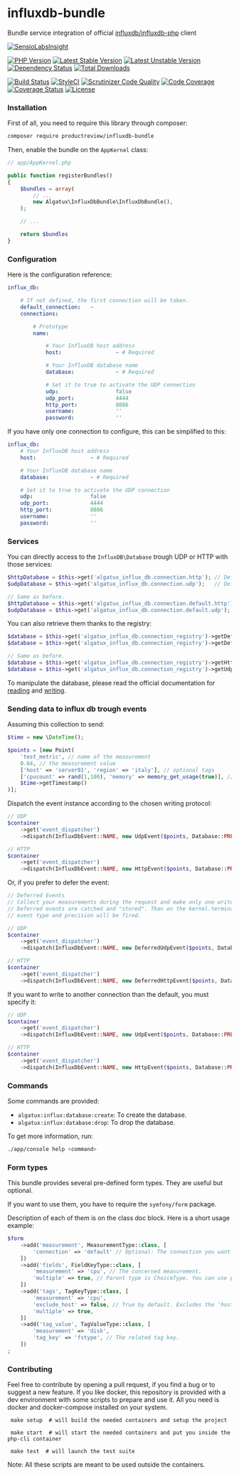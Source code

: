 # influxdb-bundle

Bundle service integration of official [influxdb/influxdb-php](https://github.com/influxdata/influxdb-php) client

[![SensioLabsInsight](https://insight.sensiolabs.com/projects/ecdd3130-abb1-4e63-bb92-20c52838aade/mini.png)](https://insight.sensiolabs.com/projects/ecdd3130-abb1-4e63-bb92-20c52838aade)

[![PHP Version](https://img.shields.io/badge/PHP-%5E7.0-blue.svg)](https://img.shields.io/badge/PHP-%5E7.0-blue.svg) [![Latest Stable Version](https://poser.pugx.org/algatux/influxdb-bundle/v/stable)](https://packagist.org/packages/algatux/influxdb-bundle) [![Latest Unstable Version](https://poser.pugx.org/algatux/influxdb-bundle/v/unstable)](https://packagist.org/packages/algatux/influxdb-bundle) [![Dependency Status](https://www.versioneye.com/user/projects/57a33e821dadcb004272cfc0/badge.svg?style=flat-square)](https://www.versioneye.com/user/projects/57a33e821dadcb004272cfc0) [![Total Downloads](https://poser.pugx.org/algatux/influxdb-bundle/downloads)](https://packagist.org/packages/algatux/influxdb-bundle)

[![Build Status](https://travis-ci.org/Algatux/influxdb-bundle.svg?branch=master)](https://travis-ci.org/Algatux/influxdb-bundle) [![StyleCI](https://styleci.io/repos/50687578/shield)](https://styleci.io/repos/50687578) [![Scrutinizer Code Quality](https://scrutinizer-ci.com/g/Algatux/influxdb-bundle/badges/quality-score.png?b=master)](https://scrutinizer-ci.com/g/Algatux/influxdb-bundle/?branch=master) [![Code Coverage](https://scrutinizer-ci.com/g/Algatux/influxdb-bundle/badges/coverage.png?b=master)](https://scrutinizer-ci.com/g/Algatux/influxdb-bundle/?branch=master)
[![Coverage Status](https://coveralls.io/repos/github/Algatux/influxdb-bundle/badge.svg?branch=master)](https://coveralls.io/github/Algatux/influxdb-bundle?branch=master) [![License](https://poser.pugx.org/algatux/influxdb-bundle/license)](https://packagist.org/packages/algatux/influxdb-bundle) 

### Installation

First of all, you need to require this library through composer:

```bash
composer require productreview/influxdb-bundle
```

Then, enable the bundle on the `AppKernel` class:

```php
// app/AppKernel.php

public function registerBundles()
{
    $bundles = array(
        // ...
        new Algatux\InfluxDbBundle\InfluxDbBundle(),
    );

    // ...

    return $bundles
}
```

### Configuration

Here is the configuration reference:

```yaml
influx_db:

    # If not defined, the first connection will be taken.
    default_connection:   ~
    connections:

        # Prototype
        name:

            # Your InfluxDB host address
            host:                 ~ # Required

            # Your InfluxDB database name
            database:             ~ # Required

            # Set it to true to activate the UDP connection
            udp:                  false
            udp_port:             4444
            http_port:            8086
            username:             ''
            password:             ''
```

If you have only one connection to configure, this can be simplified to this:

```yaml
influx_db:
    # Your InfluxDB host address
    host:                 ~ # Required

    # Your InfluxDB database name
    database:             ~ # Required

    # Set it to true to activate the UDP connection
    udp:                  false
    udp_port:             4444
    http_port:            8086
    username:             ''
    password:             ''
```

### Services

You can directly access to the `InfluxDB\Database` trough UDP or HTTP with those services:

```php
$httpDatabase = $this->get('algatux_influx_db.connection.http'); // Default HTTP connection
$udpDatabase = $this->get('algatux_influx_db.connection.udp');   // Default UDP connection

// Same as before.
$httpDatabase = $this->get('algatux_influx_db.connection.default.http');
$udpDatabase = $this->get('algatux_influx_db.connection.default.udp');
```

You can also retrieve them thanks to the registry:

```php
$database = $this->get('algatux_influx_db.connection_registry')->getDefaultHttpConnection();
$database = $this->get('algatux_influx_db.connection_registry')->getDefaultUdpConnection();

// Same as before.
$database = $this->get('algatux_influx_db.connection_registry')->getHttpConnection('default');
$database = $this->get('algatux_influx_db.connection_registry')->getUdpConnection('default');
```

To manipulate the database, please read the official documentation
for [reading](https://github.com/influxdata/influxdb-php#reading)
and [writing](https://github.com/influxdata/influxdb-php#writing-data).

### Sending data to influx db trough events

Assuming this collection to send:

```php
$time = new \DateTime();

$points = [new Point(
    'test_metric', // name of the measurement
    0.64, // the measurement value
    ['host' => 'server01', 'region' => 'italy'], // optional tags
    ['cpucount' => rand(1,100), 'memory' => memory_get_usage(true)], // optional additional fields
    $time->getTimestamp()
)];
```

Dispatch the event instance according to the chosen writing protocol:

```php
// UDP
$container
    ->get('event_dispatcher')
    ->dispatch(InfluxDbEvent::NAME, new UdpEvent($points, Database::PRECISION_SECONDS));

// HTTP
$container
    ->get('event_dispatcher')
    ->dispatch(InfluxDbEvent::NAME, new HttpEvent($points, Database::PRECISION_SECONDS));
```

Or, if you prefer to defer the event:

```php
// Deferred Events
// Collect your measurements during the request and make only one write to influxdb.
// Deferred events are catched and "stored". Than on the kernel.terminate event one write per
// event type and precision will be fired.

// UDP
$container
    ->get('event_dispatcher')
    ->dispatch(InfluxDbEvent::NAME, new DeferredUdpEvent($points, Database::PRECISION_SECONDS));

// HTTP
$container
    ->get('event_dispatcher')
    ->dispatch(InfluxDbEvent::NAME, new DeferredHttpEvent($points, Database::PRECISION_SECONDS));
```

If you want to write to another connection than the default, you must specify it:

```php
// UDP
$container
    ->get('event_dispatcher')
    ->dispatch(InfluxDbEvent::NAME, new UdpEvent($points, Database::PRECISION_SECONDS, 'other_connection'));

// HTTP
$container
    ->get('event_dispatcher')
    ->dispatch(InfluxDbEvent::NAME, new HttpEvent($points, Database::PRECISION_SECONDS, 'other_connection'));
```

### Commands

Some commands are provided:

* `algatux:influx:database:create`: To create the database.
* `algatux:influx:database:drop`: To drop the database.

To get more information, run:

```bash
./app/console help <command>
```

### Form types

This bundle provides several pre-defined form types. They are useful but optional.

If you want to use them, you have to require the `symfony/form` package.

Description of each of them is on the class doc block. Here is a short usage example:

```php
$form
    ->add('measurement', MeasurementType::class, [
        'connection' => 'default' // Optional: The connection you want to use.
    ])
    ->add('fields', FieldKeyType::class, [
        'measurement' => 'cpu', // The concerned measurement.
        'multiple' => true, // Parent type is ChoiceType. You can use parent option like multiple.
    ])
    ->add('tags', TagKeyType::class, [
        'measurement' => 'cpu',
        'exclude_host' => false, // True by default. Excludes the 'host' choice value.
        'multiple' => true,
    ])
    ->add('tag_value', TagValueType::class, [
        'measurement' => 'disk',
        'tag_key' => 'fstype', // The related tag key.
    ])
;
```

### Contributing

Feel free to contribute by opening a pull request, if you find a bug or to suggest a new feature.
If you like docker, this repository is provided with a dev environment with some scripts to prepare and use it.
All you need is docker and docker-compose installed on your system.

```
 make setup  # will build the needed containers and setup the project
```

```
 make start  # will start the needed containers and put you inside the php-cli container
```

```
 make test  # will launch the test suite
```

Note: All these scripts are meant to be used outside the containers.
